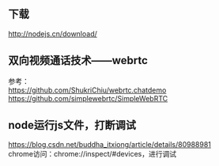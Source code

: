 ## 下载  
http://nodejs.cn/download/  

## 双向视频通话技术——webrtc  
参考：  
https://github.com/ShukriChiu/webrtc.chatdemo  
https://github.com/simplewebrtc/SimpleWebRTC  

## node运行js文件，打断调试  
https://blog.csdn.net/buddha_itxiong/article/details/80988981  
chrome访问：chrome://inspect/#devices，进行调试
